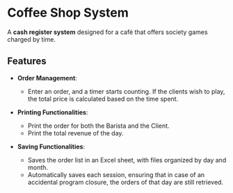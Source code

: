 # Coffee Shop System

A **cash register system** designed for a café that offers society games charged by time.

## Features

- **Order Management**: 
  - Enter an order, and a timer starts counting. If the clients wish to play, the total price is calculated based on the time spent.
  
- **Printing Functionalities**:
  - Print the order for both the Barista and the Client.
  - Print the total revenue of the day.
  
- **Saving Functionalities**:
  - Saves the order list in an Excel sheet, with files organized by day and month.
  - Automatically saves each session, ensuring that in case of an accidental program closure, the orders of that day are still retrieved.
